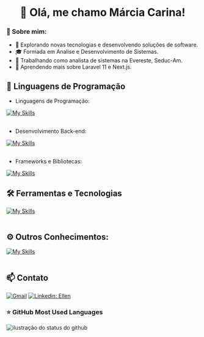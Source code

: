 <h1 align="center">👋 Olá, me chamo Márcia Carina!</h1>

### 💬 Sobre mim:

- 🤔 Explorando novas tecnologias e desenvolvendo soluções de software.
- 🎓 Formada em Analise e Desenvolvimento de Sistemas.
- 💼 Trabalhando como analista de sistemas na Evereste, Seduc-Am.
- 🌱 Aprendendo mais sobre Laravel 11 e Next.js.

## 🚀 Linguagens de Programação
- Linguagens de Programação:
  
[![My Skills](https://skillicons.dev/icons?i=python,javascript,typescript)](https://skillicons.dev)<br><br>

- Desenvolvimento Back-end:

 [![My Skills](https://skillicons.dev/icons?i=nodejs,mongodb,postgres,mysql)](https://skillicons.dev)<br><br>

- Frameworks e Bibliotecas: 

 [![My Skills](https://skillicons.dev/icons?i=nextjs,angular,react,django,flask,laravel)](https://skillicons.dev)

## 🛠️ Ferramentas e Tecnologias
[![My Skills](https://skillicons.dev/icons?i=linux,docker,git,github,vscode)](https://skillicons.dev)<br><br>

## ⚙️ Outros Conhecimentos:
[![My Skills](https://skillicons.dev/icons?i=php,java,cpp,redis,nginx)](https://skillicons.dev)<br><br>

## 📫 Contato

[![Gmail](https://img.shields.io/badge/-{marciacarina931@gmail.com}-006bed?style=flat-square&logo=Gmail&logoColor=white&link=mailto:{marciacarina931@gmail.com})](mailto:{marciacarina931@gmail.com})
[![Linkedin: Ellen](https://img.shields.io/badge/-mcarina-blue?style=flat-square&logo=Linkedin&logoColor=white&link=https://www.linkedin.com/in/marcia-carina/)](https://www.linkedin.com/in/marcia-carina/)

### ⭐ GitHub Most Used Languages

<img whith='380px' align='left' src="https://github-readme-stats.vercel.app/api/top-langs/?username=mcarina&include_all_commits=true&count_private=true&layout=compact" alt="ilustração do status do github">
 


